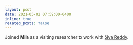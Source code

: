 ```yaml
---
layout: post
date: 2021-05-02 07:59:00-0400
inline: true
related_posts: false
---
```


Joined **Mila** as a visiting researcher to work with [Siva Reddy](https://sivareddy.in/).
